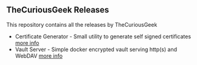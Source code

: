 <h2>TheCuriousGeek Releases</h2>
This repository contains all the releases by TheCuriousGeek
<p></p>
<ul>
<li>Certificate Generator - Small utility to generate self signed certificates <a href=https://thecuriousgeek.github.io/releases/cert-gen.html>more info</a></li>
<li>Vault Server - Simple docker encrypted vault serving http(s) and WebDAV <a href=https://thecuriousgeek.github.io/releases/cert-gen.html>more info</a></li>
</ul>  
